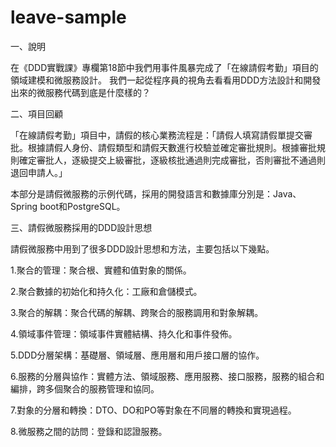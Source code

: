 # leave-sample
一、說明

在《DDD實戰課》專欄第18節中我們用事件風暴完成了「在線請假考勤」項目的領域建模和微服務設計。
我們一起從程序員的視角去看看用DDD方法設計和開發出來的微服務代碼到底是什麼樣的？

二、項目回顧

「在線請假考勤」項目中，請假的核心業務流程是：「請假人填寫請假單提交審批。根據請假人身份、請假類型和請假天數進行校驗並確定審批規則。根據審批規則確定審批人，逐級提交上級審批，逐級核批通過則完成審批，否則審批不通過則退回申請人。」

本部分是請假微服務的示例代碼，採用的開發語言和數據庫分別是：Java、Spring boot和PostgreSQL。

三、請假微服務採用的DDD設計思想

請假微服務中用到了很多DDD設計思想和方法，主要包括以下幾點。

1.聚合的管理：聚合根、實體和值對象的關係。

2.聚合數據的初始化和持久化：工廠和倉儲模式。

3.聚合的解耦：聚合代碼的解耦、跨聚合的服務調用和對象解耦。

4.領域事件管理：領域事件實體結構、持久化和事件發佈。

5.DDD分層架構：基礎層、領域層、應用層和用戶接口層的協作。

6.服務的分層與協作：實體方法、領域服務、應用服務、接口服務，服務的組合和編排，跨多個聚合的服務管理和協同。

7.對象的分層和轉換：DTO、DO和PO等對象在不同層的轉換和實現過程。

8.微服務之間的訪問：登錄和認證服務。
